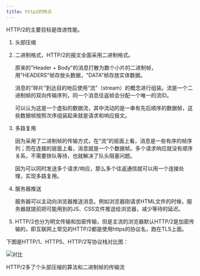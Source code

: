 ```yaml
---
title: http2的特点
---
```


HTTP/2的主要目标是改进性能。

1. 头部压缩

2. 二进制格式，HTTP/2的报文全面采用二进制格式。

    原来的"Header + Body"的消息打散为数个小片的二进制帧，用"HEADERS"帧存放头数据，"DATA"帧存放实体数据。

    消息的“碎片”到达目的地后使用“流”（stream）的概念进行组装。流是一个二进制帧的双向传输序列，同一个消息往返帧会分配一个唯一的流ID。

    可以认为这是一个虚拟的数据流，其中流动的是一串有先后顺序的数据帧，这些数据帧按照次序组装起来就是请求和响应报文。

3. 多路复用

    因为采用了二进制帧的传输方式，在“流”的层面上看，消息是一些有序的帧序列；而在连接的层面上看，消息就是一个个数据帧。多个请求响应就没有顺序关系，不需要排队等待，也就解决了队头阻塞问题。

    因为可以同时发送多个请求/响应，那么多个往返通信就可以用一个连接处理，实现多路复用。

4. 服务器推送

    服务器可以主动向浏览器推送消息。例如浏览器刚请求HTML文件的时候，服务器就提前把可能用到的JS、CSS文件推送给浏览器，减少等待的延迟。

5. HTTP/2也分为明文传输和加密传输，但是主流的浏览器默认HTTP/2是加密传输的，即互联网上常见的HTTP/2都是使用https的协议名，跑在TLS上面。

下图是HTTP/1、HTTPS、HTTP/2写协议栈对比图：

![对比](https://static001.geekbang.org/resource/image/83/1a/83c9f0ecad361ba8ef8f3b73d6872f1a.png)

HTTP/2多了个头部压缩的算法和二进制帧的传输流